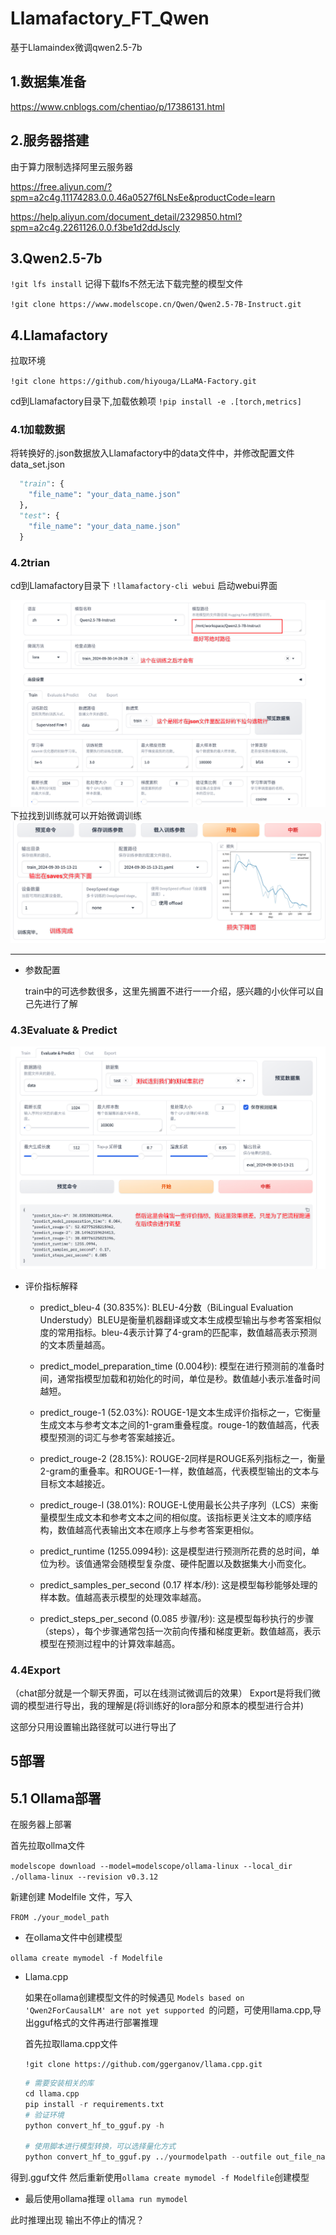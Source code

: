 # Llamafactory_FT_Qwen
基于Llamaindex微调qwen2.5-7b

## 1.数据集准备

https://www.cnblogs.com/chentiao/p/17386131.html

## 2.服务器搭建

由于算力限制选择阿里云服务器

https://free.aliyun.com/?spm=a2c4g.11174283.0.0.46a0527f6LNsEe&productCode=learn

https://help.aliyun.com/document_detail/2329850.html?spm=a2c4g.2261126.0.0.f3be1d2ddJscIy

## 3.Qwen2.5-7b

`!git lfs install` 记得下载lfs不然无法下载完整的模型文件

`!git clone https://www.modelscope.cn/Qwen/Qwen2.5-7B-Instruct.git`

## 4.Llamafactory

拉取环境

`!git clone https://github.com/hiyouga/LLaMA-Factory.git`

cd到Llamafactory目录下,加载依赖项
`!pip install -e .[torch,metrics]`

### 4.1加载数据

将转换好的.json数据放入Llamafactory中的data文件中，并修改配置文件data_set.json

``` python
  "train": {
    "file_name": "your_data_name.json"
  },
  "test": {
    "file_name": "your_data_name.json"
  }
```

### 4.2trian

cd到Llamafactory目录下 
`!llamafactory-cli webui` 启动webui界面

![alt text](./images/image.png)
下拉找到训练就可以开始微调训练
![alt text](./images/image-0.png)

---

- 参数配置
  
  train中的可选参数很多，这里先搁置不进行一一介绍，感兴趣的小伙伴可以自己先进行了解
  
### 4.3Evaluate & Predict

![alt text](./images/image-1.png)


- 评价指标解释
  - predict_bleu-4 (30.835%):
    BLEU-4分数（BiLingual Evaluation Understudy）BLEU是衡量机器翻译或文本生成模型输出与参考答案相似度的常用指标。bleu-4表示计算了4-gram的匹配率，数值越高表示预测的文本质量越高。

  - predict_model_preparation_time (0.004秒):
    模型在进行预测前的准备时间，通常指模型加载和初始化的时间，单位是秒。数值越小表示准备时间越短。
  - predict_rouge-1 (52.03%):
    ROUGE-1是文本生成评价指标之一，它衡量生成文本与参考文本之间的1-gram重叠程度。rouge-1的数值越高，代表模型预测的词汇与参考答案越接近。
  - predict_rouge-2 (28.15%):
    ROUGE-2同样是ROUGE系列指标之一，衡量2-gram的重叠率。和ROUGE-1一样，数值越高，代表模型输出的文本与目标文本越接近。
  - predict_rouge-l (38.01%):
    ROUGE-L使用最长公共子序列（LCS）来衡量模型生成文本和参考文本之间的相似度。该指标更关注文本的顺序结构，数值越高代表输出文本在顺序上与参考答案更相似。
  - predict_runtime (1255.0994秒):
    这是模型进行预测所花费的总时间，单位为秒。该值通常会随模型复杂度、硬件配置以及数据集大小而变化。
  - predict_samples_per_second (0.17 样本/秒):
    这是模型每秒能够处理的样本数。值越高表示模型的处理效率越高。
  - predict_steps_per_second (0.085 步骤/秒):
    这是模型每秒执行的步骤（steps），每个步骤通常包括一次前向传播和梯度更新。数值越高，表示模型在预测过程中的计算效率越高。
### 4.4Export
（chat部分就是一个聊天界面，可以在线测试微调后的效果）
Export是将我们微调的模型进行导出，我的理解是(将训练好的lora部分和原本的模型进行合并)

这部分只用设置输出路径就可以进行导出了

## 5部署

## 5.1 Ollama部署

在服务器上部署

首先拉取ollma文件

`modelscope download --model=modelscope/ollama-linux --local_dir ./ollama-linux --revision v0.3.12`

新建创建 Modelfile 文件，写入

`FROM ./your_model_path`

- 在ollama文件中创建模型

`ollama create mymodel -f Modelfile`

- Llama.cpp

    如果在ollama创建模型文件的时候遇见 `Models based on 'Qwen2ForCausalLM' are not yet supported `的问题，可使用llama.cpp,导出gguf格式的文件再进行部署推理

    首先拉取llama.cpp文件

    `!git clone https://github.com/ggerganov/llama.cpp.git`

    ```python
    # 需要安装相关的库
    cd llama.cpp
    pip install -r requirements.txt
    # 验证环境
    python convert_hf_to_gguf.py -h

    # 使用脚本进行模型转换，可以选择量化方式
    python convert_hf_to_gguf.py ../yourmodelpath --outfile out_file_name.gguf --outtype f16
    ```
得到.gguf文件
然后重新使用`ollama create mymodel -f Modelfile`创建模型

- 最后使用ollama推理
`ollama run mymodel`

此时推理出现 输出不停止的情况？





